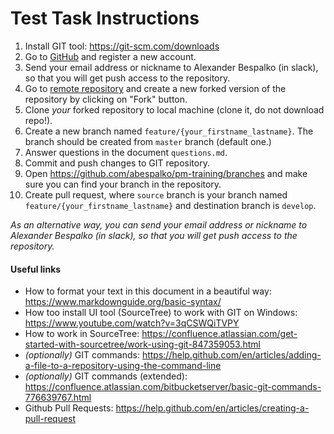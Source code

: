 # Test Task Instructions

1. Install GIT tool: https://git-scm.com/downloads 
2. Go to [GitHub](https://github.com) and register a new account.
3. Send your email address or nickname to Alexander Bespalko (in slack), so that you will get push access to the repository.
4. Go to [remote repository](https://github.com/abespalko/pm-training) and create a new forked version of the repository by clicking on "Fork" button. 
5. Clone *your* forked repository to local machine (clone it, do not download repo!).
5. Create a new branch named `feature/{your_firstname_lastname}`. The branch should be created from `master` branch (default one.)
6. Answer questions in the document `questions.md`.
7. Commit and push changes to GIT repository.
8. Open https://github.com/abespalko/pm-training/branches and make sure you can find your branch in the repository.
9. Create pull request, where `source` branch is your branch named `feature/{your_firstname_lastname}` and destination branch is `develop`.

*As an alternative way, you can send your email address or nickname to Alexander Bespalko (in slack), so that you will get push access to the repository.*

#### Useful links

- How to format your text in this document in a beautiful way: https://www.markdownguide.org/basic-syntax/ 
- How too install UI tool (SourceTree) to work with GIT on Windows: https://www.youtube.com/watch?v=3qCSWQiTVPY
- How to work in SourceTree: https://confluence.atlassian.com/get-started-with-sourcetree/work-using-git-847359053.html
- <em>(optionally)</em> GIT commands: https://help.github.com/en/articles/adding-a-file-to-a-repository-using-the-command-line
- <em>(optionally)</em> GIT commands (extended): https://confluence.atlassian.com/bitbucketserver/basic-git-commands-776639767.html
- Github Pull Requests: https://help.github.com/en/articles/creating-a-pull-request
